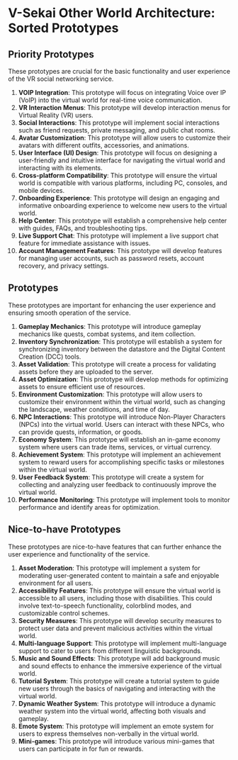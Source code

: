 # V-Sekai Other World Architecture: Sorted Prototypes

## Priority Prototypes

These prototypes are crucial for the basic functionality and user experience of the VR social networking service.

1. **VOIP Integration**: This prototype will focus on integrating Voice over IP (VoIP) into the virtual world for real-time voice communication.
1. **VR Interaction Menus**: This prototype will develop interaction menus for Virtual Reality (VR) users.
1. **Social Interactions**: This prototype will implement social interactions such as friend requests, private messaging, and public chat rooms.
1. **Avatar Customization**: This prototype will allow users to customize their avatars with different outfits, accessories, and animations.
1. **User Interface (UI) Design**: This prototype will focus on designing a user-friendly and intuitive interface for navigating the virtual world and interacting with its elements.
1. **Cross-platform Compatibility**: This prototype will ensure the virtual world is compatible with various platforms, including PC, consoles, and mobile devices.
1. **Onboarding Experience**: This prototype will design an engaging and informative onboarding experience to welcome new users to the virtual world.
1. **Help Center**: This prototype will establish a comprehensive help center with guides, FAQs, and troubleshooting tips.
1. **Live Support Chat**: This prototype will implement a live support chat feature for immediate assistance with issues.
1. **Account Management Features**: This prototype will develop features for managing user accounts, such as password resets, account recovery, and privacy settings.

## Prototypes

These prototypes are important for enhancing the user experience and ensuring smooth operation of the service.

1. **Gameplay Mechanics**: This prototype will introduce gameplay mechanics like quests, combat systems, and item collection.
2. **Inventory Synchronization**: This prototype will establish a system for synchronizing inventory between the datastore and the Digital Content Creation (DCC) tools.
3. **Asset Validation**: This prototype will create a process for validating assets before they are uploaded to the server.
4. **Asset Optimization**: This prototype will develop methods for optimizing assets to ensure efficient use of resources.
5. **Environment Customization**: This prototype will allow users to customize their environment within the virtual world, such as changing the landscape, weather conditions, and time of day.
6. **NPC Interactions**: This prototype will introduce Non-Player Characters (NPCs) into the virtual world. Users can interact with these NPCs, who can provide quests, information, or goods.
7. **Economy System**: This prototype will establish an in-game economy system where users can trade items, services, or virtual currency.
8. **Achievement System**: This prototype will implement an achievement system to reward users for accomplishing specific tasks or milestones within the virtual world.
9. **User Feedback System**: This prototype will create a system for collecting and analyzing user feedback to continuously improve the virtual world.
10. **Performance Monitoring**: This prototype will implement tools to monitor performance and identify areas for optimization.

## Nice-to-have Prototypes

These prototypes are nice-to-have features that can further enhance the user experience and functionality of the service.

1. **Asset Moderation**: This prototype will implement a system for moderating user-generated content to maintain a safe and enjoyable environment for all users.
2. **Accessibility Features**: This prototype will ensure the virtual world is accessible to all users, including those with disabilities. This could involve text-to-speech functionality, colorblind modes, and customizable control schemes.
3. **Security Measures**: This prototype will develop security measures to protect user data and prevent malicious activities within the virtual world.
4. **Multi-language Support**: This prototype will implement multi-language support to cater to users from different linguistic backgrounds.
5. **Music and Sound Effects**: This prototype will add background music and sound effects to enhance the immersive experience of the virtual world.
6. **Tutorial System**: This prototype will create a tutorial system to guide new users through the basics of navigating and interacting with the virtual world.
7. **Dynamic Weather System**: This prototype will introduce a dynamic weather system into the virtual world, affecting both visuals and gameplay.
8. **Emote System**: This prototype will implement an emote system for users to express themselves non-verbally in the virtual world.
9. **Mini-games**: This prototype will introduce various mini-games that users can participate in for fun or rewards.
